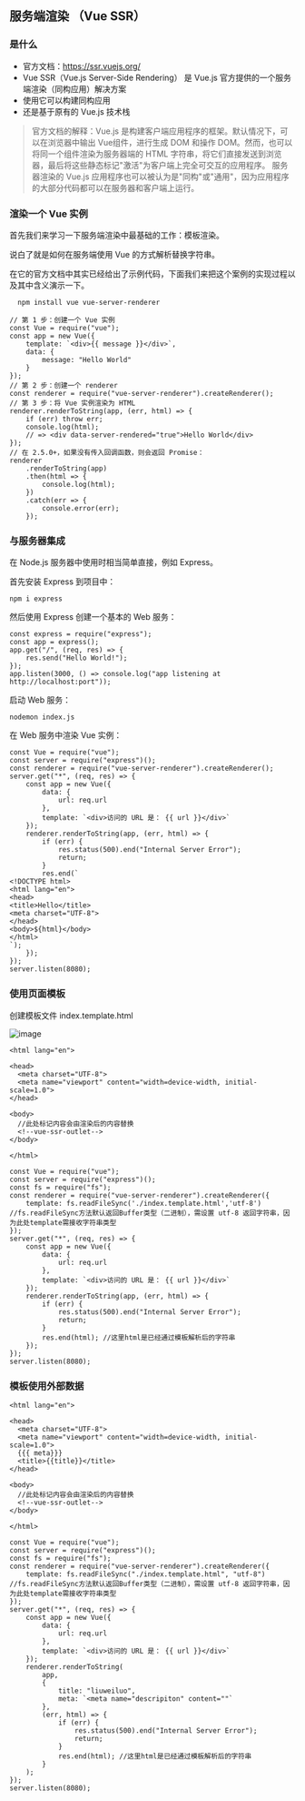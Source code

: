 ## 服务端渲染 （Vue SSR）

### 是什么
- 官方文档：https://ssr.vuejs.org/
- Vue SSR（Vue.js Server-Side Rendering） 是 Vue.js 官方提供的一个服务端渲染（同构应用）解决方案
- 使用它可以构建同构应用
- 还是基于原有的 Vue.js 技术栈

> 官方文档的解释：Vue.js 是构建客户端应用程序的框架。默认情况下，可以在浏览器中输出 Vue组件，进行生成 DOM 和操作 DOM。然而，也可以将同一个组件渲染为服务器端的 HTML 字符串，将它们直接发送到浏览器，最后将这些静态标记"激活"为客户端上完全可交互的应用程序。
服务器渲染的 Vue.js 应用程序也可以被认为是"同构"或"通用"，因为应用程序的大部分代码都可以在服务器和客户端上运行。

### 渲染一个 Vue 实例

首先我们来学习一下服务端渲染中最基础的工作：模板渲染。

说白了就是如何在服务端使用 Vue 的方式解析替换字符串。

在它的官方文档中其实已经给出了示例代码，下面我们来把这个案例的实现过程以及其中含义演示一下。

```
  npm install vue vue-server-renderer
```
```
// 第 1 步：创建一个 Vue 实例
const Vue = require("vue");
const app = new Vue({
    template: `<div>{{ message }}</div>`,
    data: {
        message: "Hello World"
    }
});
// 第 2 步：创建一个 renderer
const renderer = require("vue-server-renderer").createRenderer();
// 第 3 步：将 Vue 实例渲染为 HTML
renderer.renderToString(app, (err, html) => {
    if (err) throw err;
    console.log(html);
    // => <div data-server-rendered="true">Hello World</div>
});
// 在 2.5.0+，如果没有传入回调函数，则会返回 Promise：
renderer
    .renderToString(app)
    .then(html => {
        console.log(html);
    })
    .catch(err => {
        console.error(err);
    });  
```
### 与服务器集成

在 Node.js 服务器中使用时相当简单直接，例如 Express。

首先安装 Express 到项目中：

```
npm i express
```

然后使用 Express 创建一个基本的 Web 服务：

```
const express = require("express");
const app = express();
app.get("/", (req, res) => {
    res.send("Hello World!");
});
app.listen(3000, () => console.log("app listening at http://localhost:port"));

```
启动 Web 服务：

```
nodemon index.js
```

在 Web 服务中渲染 Vue 实例：

```
const Vue = require("vue");
const server = require("express")();
const renderer = require("vue-server-renderer").createRenderer();
server.get("*", (req, res) => {
    const app = new Vue({
        data: {
            url: req.url
        },
        template: `<div>访问的 URL 是： {{ url }}</div>`
    });
    renderer.renderToString(app, (err, html) => {
        if (err) {
            res.status(500).end("Internal Server Error");
            return;
        }
        res.end(`
<!DOCTYPE html>
<html lang="en">
<head>
<title>Hello</title>
<meta charset="UTF-8">
</head>
<body>${html}</body>
</html>
`);
    });
});
server.listen(8080);
```

### 使用页面模板

创建模板文件 index.template.html

![image](https://user-images.githubusercontent.com/37037802/138071803-bb722e0e-15c5-4264-8223-40c284127e22.png)

```
<html lang="en">

<head>
  <meta charset="UTF-8">
  <meta name="viewport" content="width=device-width, initial-scale=1.0">
</head>

<body>
  //此处标记内容会由渲染后的内容替换
  <!--vue-ssr-outlet-->
</body>

</html>
```

```
const Vue = require("vue");
const server = require("express")();
const fs = require("fs");
const renderer = require("vue-server-renderer").createRenderer({
    template: fs.readFileSync('./index.template.html','utf-8') //fs.readFileSync方法默认返回Buffer类型（二进制），需设置 utf-8 返回字符串，因为此处template需接收字符串类型
});
server.get("*", (req, res) => {
    const app = new Vue({
        data: {
            url: req.url
        },
        template: `<div>访问的 URL 是： {{ url }}</div>`
    });
    renderer.renderToString(app, (err, html) => {
        if (err) {
            res.status(500).end("Internal Server Error");
            return;
        }
        res.end(html); //这里html是已经通过模板解析后的字符串
    });
});
server.listen(8080);
```

### 模板使用外部数据

```
<html lang="en">

<head>
  <meta charset="UTF-8">
  <meta name="viewport" content="width=device-width, initial-scale=1.0">
  {{{ meta}}}
  <title>{{title}}</title>
</head>

<body>
  //此处标记内容会由渲染后的内容替换
  <!--vue-ssr-outlet-->
</body>

</html>
```

```
const Vue = require("vue");
const server = require("express")();
const fs = require("fs");
const renderer = require("vue-server-renderer").createRenderer({
    template: fs.readFileSync("./index.template.html", "utf-8") //fs.readFileSync方法默认返回Buffer类型（二进制），需设置 utf-8 返回字符串，因为此处template需接收字符串类型
});
server.get("*", (req, res) => {
    const app = new Vue({
        data: {
            url: req.url
        },
        template: `<div>访问的 URL 是： {{ url }}</div>`
    });
    renderer.renderToString(
        app,
        {
            title: "liuweiluo",
            meta: `<meta name="descripiton" content=""`
        },
        (err, html) => {
            if (err) {
                res.status(500).end("Internal Server Error");
                return;
            }
            res.end(html); //这里html是已经通过模板解析后的字符串
        }
    );
});
server.listen(8080);
```

###
